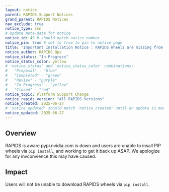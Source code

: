 ```yaml
---
layout: notice
parent: RAPIDS Support Notices
grand_parent: RAPIDS Notices
nav_exclude: true
notice_type: rsn
# Update meta-data for notice
notice_id: 49 # should match notice number
notice_pin: true # set to true to pin to notice page
title: "Important Installation Notice : RAPIDS Wheels are missing from pypi.nvidia.com"
notice_author: RAPIDS Ops
notice_status: "In Progress"
notice_status_color: yellow
# 'notice_status' and 'notice_status_color' combinations:
#   "Proposal" - "blue"
#   "Completed" - "green"
#   "Review" - "purple"
#   "In Progress" - "yellow"
#   "Closed" - "red"
notice_topic: Platform Support Change
notice_rapids_version: "All RAPIDS Versions"
notice_created: 2025-06-27
# 'notice_updated' should match 'notice_created' until an update is made
notice_updated: 2025-06-27
---
```


## Overview

RAPIDS is aware pypi.nvidia.com is down and users are unable to insall PIP wheels via `pip install`, and working to get it back up ASAP.  We apologize for any invconvience this may have caused. 

## Impact

Users will not be unable to download RAPIDS wheels via `pip install`.
